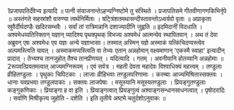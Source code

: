 

  
1प्रजापपतिर्देवेभ्य इत्यादि ॥ 
पत्नी संयाजनान्तेऽहन्यग्निष्टोमे तु संस्थिते ।
प्रजापतिसमे गीतवीणागणकिभिर्नृपे ॥
अस्तंगते सहस्रांशौ वारुण्या त्वर्थनिर्मिताः ।
षट्त्रिंशतमथासन्दीस्तावन्तोऽध्वर्यवो वृताः ॥
अप्राकृताः स्रुवैर्दीर्घदण्डैः खदिरसम्भवैः ।
सर्वां तां रात्रिमन्नानि दशाज्यादीनि जुह्वति ॥
इदमिदानीं विदधाति । अश्वमेधव्यतिरिक्तान् यज्ञान् व्यादिश्य पृथक्पृथक् विभज्य अश्वमेधं आत्मन्येव स्थापितवान् । अथ तं देवा अब्रुवन् एषः अश्वमेधः एव यज्ञः अन्ये यज्ञाभासाः। तस्मात् अस्मिन् यज्ञे अस्माकं यत्किंचिदप्यस्त्वेव अल्पमस्त्विति यावत् । अस्माकमप्यस्त्विति वा तेभ्यः एतान् अन्नहोमान् वक्ष्यमाणान् 'एकस्मै स्वाहा' इत्यादीन् प्रादात् । तेभ्यश्च तानजुहोत् तैश्च तानप्रीणयत् । यदित्यादि । गतम् । अवनीयानि होतव्यानि अन्नहोमाः ॥
2रूपवत्प्रियतमत्वात् आज्यमग्निरूपम् । एवं सर्वत्र । महती देवता महादेवः विश्वाधिक्यं महत्त्वम् । तण्डुलाः व्रीहितण्डुलाः । पृथुकाः चिपिटकाः । लाजाः व्रीहिभवाः तण्डुलपरिणामाः । करम्बाः आज्यमिश्रितास्सक्तवः । धानाः यवप्रभवाः तण्डुलपाकाः । सक्तवः लाजपेषाः । मसूस्यानि मसूस्यतण्डुलाः । प्रियङ्गुतण्डुलाः कङ्गुकणिकाः । प्रियाङ्गा ह वा इति । प्रियाङ्गत्वात् प्रियङ्गुत्वं अश्वाङ्गसन्धानसाधनत्वात् । पृषोदरादिः । सर्वाणि मिश्रीकृत्य जुहोति - दशेति ।
इति तृतीये अष्टमे चतुर्दशोऽनुवाकः ॥  
